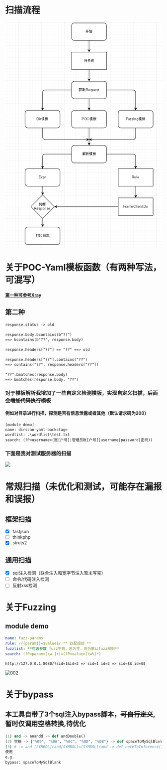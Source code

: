 # 扫描流程

![](./img/流程.png)

# 关于POC-Yaml模板函数（有两种写法，可混写）

#### [第一种可参考Xray](https://docs.xray.cool/#/guide/poc)

## 第二种

```
response.status -> old

response.body.bcontains(b"??") 
==> bcontains(b"??", response.body)

response.headers["??"] == "??" ==> old

response.headers["??"].contains("??")
==> contains("??", response.headers["??"])

"??".bmatches(response.body)
==> bmatches(response.body, "??")

```

### 对于模板解析我增加了一些自定义检测模板，实现自定义扫描，~~后面会增加代码执行模板~~
#### 例如对目录进行扫描，探测是否有信息泄露或者其他（默认请求码为200）
```
[module demo]
name: dirscan-yaml-backstage
wordlist: .\wordlist\test.txt
search: (?P<username>(账[户号]|管理员账[户号]|username|password|密码))

```

### 下面是我对测试服务器的扫描
 ![](./img/001.png)

# 常规扫描（未优化和测试，可能存在漏报和误报）

## 框架扫描

- [x] fastjson 
- [ ] thinkphp
- [x] struts2

## 通用扫描

- [x] sql注入检测（联合注入和宽字节注入暂未写完）
- [ ] 命令/代码注入检测
- [ ] 反射xss检测

# 关于Fuzzing

## module demo

```yaml
name: fuzz-params
rule: /{{param}}=$value$/ ** 匹配规则 **
fuzzlist: **可选参数 fuzz字典，若为空，则为默认fuzz规则**
search: (?P<param>[\w-]+)=(?P<value>[\w%]*)
```

```
http://127.0.0.1:8080/?sid=1&id=2 => sid=1 id=2 => sid=$$ id=$$
```

![002](./img/002.png)

# 关于bypass

## 本工具自带了3个sql注入bypass脚本，~~可自行定义~~, 暂时仅调用空格转换,待优化

```python
(1) and -> anandd -> def andDouble()
(2) 空格 -> {"%09", "%0A", "%0C", "%0D", "%0B"} -> def spaceToMySqlBlank()
(3) # -> and [SYMBOL]rand[SYMBOL]=[SYMBOL]rand -> def noteToInference()
使用
e.g.
bypass: spaceToMySqlBlank
```